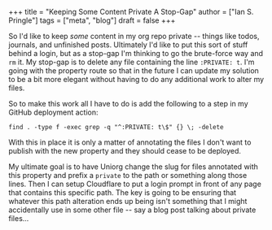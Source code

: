 +++
title = "Keeping Some Content Private A Stop-Gap"
author = ["Ian S. Pringle"]
tags = ["meta", "blog"]
draft = false
+++

So I'd like to keep _some_ content in my org repo private -- things like todos,
journals, and unfinished posts. Ultimately I'd like to put this sort of stuff
behind a login, but as a stop-gap I'm thinking to go the brute-force way and
`rm` it. My stop-gap is to delete any file containing the line `:PRIVATE: t`.
I'm going with the property route so that in the future I can update my solution
to be a bit more elegant without having to do any additional work to alter my
files.

So to make this work all I have to do is add the following to a step in my GitHub deployment action:

```shell
find . -type f -exec grep -q "^:PRIVATE: t\$" {} \; -delete
```

With this in place it is only a matter of annotating the files I don't want to
publish with the new property and they should cease to be deployed.

My ultimate goal is to have Uniorg change the slug for files annotated with this
property and prefix a `private` to the path or something along those lines. Then
I can setup Cloudflare to put a login prompt in front of any page that contains
this specific path. The key is going to be ensuring that whatever this path
alteration ends up being isn't something that I might accidentally use in some
other file -- say a blog post talking about private files...
